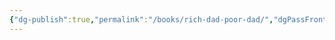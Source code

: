 ```yaml
---
{"dg-publish":true,"permalink":"/books/rich-dad-poor-dad/","dgPassFrontmatter":true,"noteIcon":"","created":"","updated":""}
---
```


